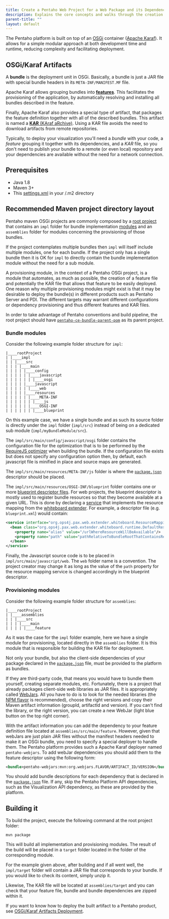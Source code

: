 ```yaml
---
title: Create a Pentaho Web Project for a Web Package and its Dependencies
description: Explains the core concepts and walks through the creation of a KAR file for deploying a web package and its dependencies in the Pentaho Platform.
parent-title: ""
layout: default
---
```


The Pentaho platform is built on top of an [OSGi](https://www.osgi.org/) container 
([Apache Karaf](https://karaf.apache.org)).
It allows for a simple modular approach at both development time and runtime, 
reducing complexity and facilitating deployment.

## OSGi/Karaf Artifacts

A **bundle** is the deployment unit in OSGi. 
Basically, a bundle is just a JAR file with special bundle headers in its `META-INF/MANIFEST.MF` file.

Apache Karaf allows grouping bundles into 
[**features**](https://karaf.apache.org/manual/latest/provisioning#_feature_and_resolver). 
This facilitates the provisioning of the application, 
by automatically resolving and installing all bundles described in the feature.

Finally, Apache Karaf also provides a special type of artifact, 
that packages the feature definition together with all of the described bundles. 
This artifact is named a [**KAR** (KAraf aRchive)](https://karaf.apache.org/manual/latest/kar). 
Using a KAR file avoids the need to download artifacts from remote repositories.

Typically, to deploy your visualization you'll need a _bundle_ with your code, 
a _feature_ grouping it together with its dependencies, 
and a _KAR_ file, so you don't need to publish your bundle to a remote (or even local) repository and 
your dependencies are available without the need for a network connection.


## Prerequisites

- Java 1.8
- Maven 3+
- This [settings.xml](https://github.com/pentaho/maven-parent-poms/blob/master/maven-support-files/settings.xml) 
in your <user-home>/.m2 directory


## Recommended Maven project directory layout

Pentaho maven OSGi projects are commonly composed by a [root project](https://maven.apache.org/guides/introduction/introduction-to-the-pom.html) that contains an `impl` 
folder for bundle implementation [modules](https://maven.apache.org/guides/mini/guide-multiple-modules.html) and an `assemblies` folder for modules concerning the provisioning of those bundles.

If the project contemplates multiple bundles then `impl` will itself include multiple 
modules, one for each bundle. If the project only has a single bundle then it is OK for `impl` to 
directly contain the bundle implementation module without the need for a sub module.

A provisioning module, in the context of a Pentaho OSGi project, is a module that automates, 
as much as possible, the creation of a feature file and potentially the KAR file that allows that feature 
to be easily deployed. 
One reason why multiple provisioning modules might exist is that it may be desirable to deploy the bundle(s) in 
different products such as Pentaho Server and PDI. The different 
targets may warrant different configurations or dependency provisioning and thus different features 
and KAR files.

In order to take advantage of Pentaho conventions and build pipeline, the root project should have 
[`pentaho-ce-bundle-parent-pom`](https://github.com/pentaho/maven-parent-poms/blob/7.1.0.0-R/pentaho-ce-parent-pom/pentaho-ce-jar-parent-pom/pentaho-ce-bundle-parent-pom/pom.xml) as its parent project.


### Bundle modules

Consider the following example folder structure for `impl`:

```
|____rootProject
| |____impl
| | |____src
| | | |____main
| | | | |____config
| | | | | |____javascript
| | | | | | |____osgi
| | | | |____javascript
| | | | | |____web
| | | | |____resources
| | | | | |____META-INF
| | | | | | |____js
| | | | | |____OSGI-INF
| | | | | | |____blueprint
```

On this example case, we have a single bundle and as such its source folder is directly under the `impl` 
folder  (`impl/src`) instead of being on a dedicated sub module (`impl/myBundleModule/src`).

The `impl/src/main/config/javascript/osgi` folder contains the configuration file for the optimization that
is to be performed by the [RequireJS optimizer](http://requirejs.org/docs/optimization.html) when building 
the bundle. If the configuration file exists but does not specify any configuration option then, by default, 
each javascript file is minified in place and source maps are generated.

The `impl/src/main/resources/META-INF/js` folder is where the [`package.json`](./web-package) descriptor should 
be placed.

The `impl/src/main/resources/OSGI-INF/blueprint` folder contains one or more [blueprint descriptor files](https://www.ibm.com/developerworks/library/os-osgiblueprint/). For web projects, the blueprint descriptor is mostly used 
to register bundle resources so that they become available at a given URL. This is done by declaring a 
[service](https://www.ibm.com/developerworks/library/os-osgiblueprint/#servman) that implements the resource 
mapping from the [whiteboard extender](http://ops4j.github.io/pax/web/SNAPSHOT/User-Guide.html#WhiteboardExtender-Howdoesithelponresourceregistration). For example, a descriptor file (e.g. `blueprint.xml`) would contain:

```xml
<service interface="org.ops4j.pax.web.extender.whiteboard.ResourceMapping">
  <bean class="org.ops4j.pax.web.extender.whiteboard.runtime.DefaultResourceMapping">
    <property name="alias" value="/urlWhereResourceWillBeAvailable"/>
    <property name="path" value="pathRelativeToBundleRootThatContainsResources"/>
  </bean>
</service>
```

Finally, the Javascript source code is to be placed in `impl/src/main/javascript/web`. The `web` 
folder name is a convention. The project creator may change it as long as the value of 
the `path` property for the resource mapping service is changed accordingly in the blueprint descriptor.


### Provisioning modules

Consider the following example folder structure for `assemblies`:

```
|____rootProject
| |____assemblies
| | |____src
| | | |____main
| | | | |____feature
```

As it was the case for the `impl` folder example, here we have a single module for provisioning, located 
directly in the `assemblies` folder. It is this module that is responsible for building
the KAR file for deployment.

Not only your bundle, but also the client-side dependencies of your package declared in the 
[`package.json`](./web-package) file, must be provided to the platform as bundles. 

If they are third-party code, that means you would have to bundle them yourself, creating separate modules, etc. 
Fortunately, there is a project that already packages client-side web libraries as JAR files. 
It is appropriately called [WebJars](http://www.webjars.org). All you have to do is to look for the needed 
libraries (the [NPM flavor](http://www.webjars.org/npm) is recommended), choose the right versions and copy 
their Maven artifact information (groupId, artifactId and version).
If you can't find the library, or the right version, you can create a new WebJar (light blue button on the 
top right corner).

With the artifact information you can add the dependency to your feature definition file located at 
`assemblies/src/main/feature`. However, given that webJars are just plain JAR files without the manifest headers 
needed to make it an OSGi bundle, you need to specify a special deployer to handle them. The Pentaho platform 
provides such a Apache Karaf deployer named `pentaho-webjars`. 
To add webJar dependencies you should add them to the feature descriptor using the following form:
```xml
<bundle>pentaho-webjars:mvn:org.webjars.FLAVOR/ARTIFACT_ID/VERSION</bundle>
```

You should add bundle descriptions for each dependency that is declared in the [`package.json`](./web-package) file.
If any, skip the Pentaho Platform API dependencies, such as the Visualization API dependency, 
as these are provided by the platform.

## Building it

To build the project, execute the following command at the root project folder:

```shell
mvn package
```

This will build all implementation and provisioning modules. The result of the build will be placed in a 
`target` folder located in the folder of the corresponding module.

For the example given above, after building and if all went well, the `impl/target` folder will contain a JAR 
file that corresponds to your bundle. If you would like to check its content, simply unzip it. 

Likewise, The KAR file will be located at `assemblies/target` and you can check that your feature file, bundle and 
bundle dependencies are zipped within it. 

If you want to know how to deploy the built artifact to a Pentaho product,
see [OSGi/Karaf Artifacts Deployment](osgi-deployment).

